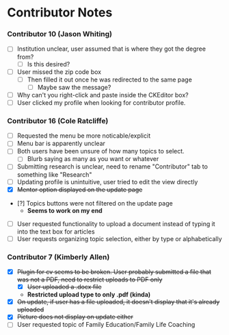 # Contributor Notes

### Contributor 10 (Jason Whiting)
- [ ] Institution unclear, user assumed that is where they got the degree from?
	- [ ] Is this desired?
- [ ] User missed the zip code box
	- [ ] Then filled it out once he was redirected to the same page
		- [ ] Maybe saw the message?
- [ ] Why can't you right-click and paste inside the CKEditor box?
- [ ] User clicked my profile when looking for contributor profile.

### Contributor 16 (Cole Ratcliffe)
- [ ] Requested the menu be more noticable/explicit
- [ ] Menu bar is apparently unclear
- [ ] Both users have been unsure of how many topics to select. 
	- [ ] Blurb saying as many as you want or whatever
- [ ] Submitting research is unclear, need to rename "Contributor" tab to something
like "Research"
- [ ] Updating profile is unintuitive, user tried to edit the view directly
- [x] ~~Mentor option displayed on the update page~~
- [?] Topics buttons were not filtered on the update page
	- __Seems to work on my end__
- [ ] User requested functionality to upload a document instead of typing it into
the text box for articles
- [ ] User requests organizing topic selection, either by type or alphabetically

### Contributor 7 (Kimberly Allen)
- [x] ~~Plugin for cv seems to be broken. User probably submitted a file that was not 
a PDF, need to restrict uploads to PDF only~~
	- [x] ~~User uploaded a .docx file~~
	* __Restricted upload type to only .pdf (kinda)__
- [x] ~~On update, if user has a file uploaded, it doesn't display that it's already 
uploaded~~
- [x] ~~Picture does not display on update either~~
- [ ] User requested topic of Family Education/Family Life Coaching